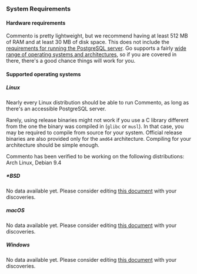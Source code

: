### System Requirements

#### Hardware requirements

Commento is pretty lightweight, but we recommend having at least 512 MB of RAM and at least 30 MB of disk space. This does not include the [requirements for running the PostgreSQL server](http://documentation.commvault.com/commvault/v11/article?p=3066.htm). Go supports a fairly [wide range of operating systems and architectures](https://golang.org/doc/install#requirements), so if you are covered in there, there's a good chance things will work for you.

#### Supported operating systems

##### Linux

Nearly every Linux distribution should be able to run Commento, as long as there's an accessible PostgreSQL server.

Rarely, using release binaries might not work if you use a C library different from the one the binary was compiled in (`glibc` or `musl`). In that case, you may be required to compile from source for your system. Official release binaries are also provided only for the `amd64` architecture. Compiling for your architecture should be simple enough.

Commento has been verified to be working on the following distributions: Arch Linux, Debian 9.4

##### *BSD

No data available yet. Please consider editing [this document](https://gitlab.com/commento/docs) with your discoveries.

##### macOS

No data available yet. Please consider editing [this document](https://gitlab.com/commento/docs) with your discoveries.

##### Windows

No data available yet. Please consider editing [this document](https://gitlab.com/commento/docs) with your discoveries.

